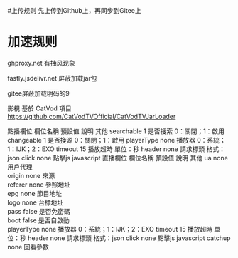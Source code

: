 #上传规则
先上传到Github上，再同步到Gitee上

# 加速规则
ghproxy.net 有抽风现象 

fastly.jsdelivr.net 屏蔽加载jar包

gitee屏蔽加载明码的9

影視
基於 CatVod 項目
https://github.com/CatVodTVOfficial/CatVodTVJarLoader

點播欄位
欄位名稱	預設值	說明	其他
searchable	1	是否搜索	0：關閉；1：啟用
changeable	1	是否換源	0：關閉；1：啟用
playerType	none	播放器	0：系統；1：IJK；2：EXO
timeout	15	播放超時	單位：秒
header	none	請求標頭	格式：json
click	none	點擊js	javascript
直播欄位
欄位名稱	預設值	說明	其他
ua	none	用戶代理	
origin	none	來源	
referer	none	參照地址	
epg	none	節目地址	
logo	none	台標地址	
pass	false	是否免密碼	
boot	false	是否自啟動	
playerType	none	播放器	0：系統；1：IJK；2：EXO
timeout	15	播放超時	單位：秒
header	none	請求標頭	格式：json
click	none	點擊js	javascript
catchup	none	回看參數	
